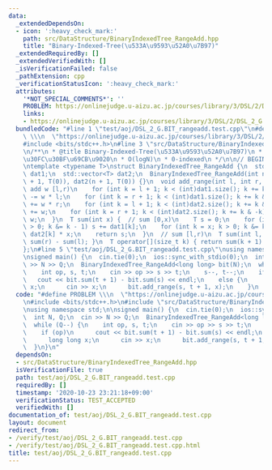 ```yaml
---
data:
  _extendedDependsOn:
  - icon: ':heavy_check_mark:'
    path: src/DataStructure/BinaryIndexedTree_RangeAdd.hpp
    title: "Binary-Indexed-Tree(\u533A\u9593\u52A0\u7B97)"
  _extendedRequiredBy: []
  _extendedVerifiedWith: []
  _isVerificationFailed: false
  _pathExtension: cpp
  _verificationStatusIcon: ':heavy_check_mark:'
  attributes:
    '*NOT_SPECIAL_COMMENTS*': ''
    PROBLEM: https://onlinejudge.u-aizu.ac.jp/courses/library/3/DSL/2/DSL_2_G
    links:
    - https://onlinejudge.u-aizu.ac.jp/courses/library/3/DSL/2/DSL_2_G
  bundledCode: "#line 1 \"test/aoj/DSL_2_G.BIT_rangeadd.test.cpp\"\n#define PROBLEM\
    \ \\\n  \"https://onlinejudge.u-aizu.ac.jp/courses/library/3/DSL/2/DSL_2_G\"\n\
    #include <bits/stdc++.h>\n#line 3 \"src/DataStructure/BinaryIndexedTree_RangeAdd.hpp\"\
    \n/**\n * @title Binary-Indexed-Tree(\u533A\u9593\u52A0\u7B97)\n * @category \u30C7\
    \u30FC\u30BF\u69CB\u9020\n * O(logN)\n * 0-indexed\n */\n\n// BEGIN CUT HERE\n\
    \ntemplate <typename T>\nstruct BinaryIndexedTree_RangeAdd {\n  std::vector<T>\
    \ dat1;\n  std::vector<T> dat2;\n  BinaryIndexedTree_RangeAdd(int n) : dat1(n\
    \ + 1, T(0)), dat2(n + 1, T(0)) {}\n  void add_range(int l, int r, T w) {  //\
    \ add w [l,r)\n    for (int k = l + 1; k < (int)dat1.size(); k += k & -k) dat1[k]\
    \ -= w * l;\n    for (int k = r + 1; k < (int)dat1.size(); k += k & -k) dat1[k]\
    \ += w * r;\n    for (int k = l + 1; k < (int)dat2.size(); k += k & -k) dat2[k]\
    \ += w;\n    for (int k = r + 1; k < (int)dat2.size(); k += k & -k) dat2[k] -=\
    \ w;\n  }\n  T sum(int x) {  // sum [0,x)\n    T s = 0;\n    for (int k = x; k\
    \ > 0; k &= k - 1) s += dat1[k];\n    for (int k = x; k > 0; k &= k - 1) s +=\
    \ dat2[k] * x;\n    return s;\n  }\n  // sum [l,r)\n  T sum(int l, int r) { return\
    \ sum(r) - sum(l); }\n  T operator[](size_t k) { return sum(k + 1) - sum(k); }\n\
    };\n#line 5 \"test/aoj/DSL_2_G.BIT_rangeadd.test.cpp\"\nusing namespace std;\n\
    \nsigned main() {\n  cin.tie(0);\n  ios::sync_with_stdio(0);\n  int N, Q;\n  cin\
    \ >> N >> Q;\n  BinaryIndexedTree_RangeAdd<long long> bit(N);\n  while (Q--) {\n\
    \    int op, s, t;\n    cin >> op >> s >> t;\n    s--, t--;\n    if (op)\n   \
    \   cout << bit.sum(t + 1) - bit.sum(s) << endl;\n    else {\n      long long\
    \ x;\n      cin >> x;\n      bit.add_range(s, t + 1, x);\n    }\n  }\n}\n"
  code: "#define PROBLEM \\\n  \"https://onlinejudge.u-aizu.ac.jp/courses/library/3/DSL/2/DSL_2_G\"\
    \n#include <bits/stdc++.h>\n#include \"src/DataStructure/BinaryIndexedTree_RangeAdd.hpp\"\
    \nusing namespace std;\n\nsigned main() {\n  cin.tie(0);\n  ios::sync_with_stdio(0);\n\
    \  int N, Q;\n  cin >> N >> Q;\n  BinaryIndexedTree_RangeAdd<long long> bit(N);\n\
    \  while (Q--) {\n    int op, s, t;\n    cin >> op >> s >> t;\n    s--, t--;\n\
    \    if (op)\n      cout << bit.sum(t + 1) - bit.sum(s) << endl;\n    else {\n\
    \      long long x;\n      cin >> x;\n      bit.add_range(s, t + 1, x);\n    }\n\
    \  }\n}\n"
  dependsOn:
  - src/DataStructure/BinaryIndexedTree_RangeAdd.hpp
  isVerificationFile: true
  path: test/aoj/DSL_2_G.BIT_rangeadd.test.cpp
  requiredBy: []
  timestamp: '2020-10-23 23:21:18+09:00'
  verificationStatus: TEST_ACCEPTED
  verifiedWith: []
documentation_of: test/aoj/DSL_2_G.BIT_rangeadd.test.cpp
layout: document
redirect_from:
- /verify/test/aoj/DSL_2_G.BIT_rangeadd.test.cpp
- /verify/test/aoj/DSL_2_G.BIT_rangeadd.test.cpp.html
title: test/aoj/DSL_2_G.BIT_rangeadd.test.cpp
---
```

